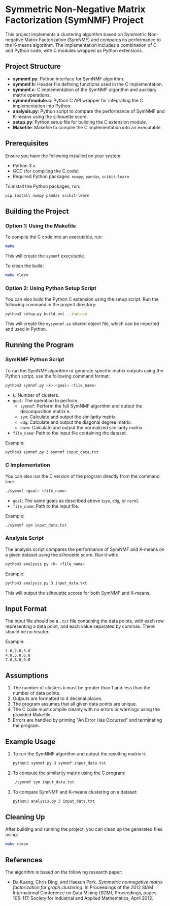 
# Symmetric Non-Negative Matrix Factorization (SymNMF) Project

This project implements a clustering algorithm based on Symmetric Non-negative Matrix Factorization (SymNMF) and compares its performance to the K-means algorithm. The implementation includes a combination of C and Python code, with C modules wrapped as Python extensions.

## Project Structure

- **symnmf.py**: Python interface for SymNMF algorithm.
- **symnmf.h**: Header file defining functions used in the C implementation.
- **symnmf.c**: C implementation of the SymNMF algorithm and auxiliary matrix operations.
- **symnmfmodule.c**: Python C API wrapper for integrating the C implementation into Python.
- **analysis.py**: Python script to compare the performance of SymNMF and K-means using the silhouette score.
- **setup.py**: Python setup file for building the C extension module.
- **Makefile**: Makefile to compile the C implementation into an executable.

## Prerequisites

Ensure you have the following installed on your system:
- Python 3.x
- GCC (for compiling the C code)
- Required Python packages: `numpy`, `pandas`, `scikit-learn`

To install the Python packages, run:
```bash
pip install numpy pandas scikit-learn
```

## Building the Project

### Option 1: Using the Makefile
To compile the C code into an executable, run:
```bash
make
```

This will create the `symnmf` executable.

To clean the build:
```bash
make clean
```

### Option 2: Using Python Setup Script
You can also build the Python C extension using the setup script. Run the following command in the project directory:
```bash
python3 setup.py build_ext --inplace
```

This will create the `mysymnmf.so` shared object file, which can be imported and used in Python.

## Running the Program

### SymNMF Python Script
To run the SymNMF algorithm or generate specific matrix outputs using the Python script, use the following command format:

```bash
python3 symnmf.py <k> <goal> <file_name>
```

- `k`: Number of clusters.
- `goal`: The operation to perform:
  - `symnmf`: Perform the full SymNMF algorithm and output the decomposition matrix `H`.
  - `sym`: Calculate and output the similarity matrix.
  - `ddg`: Calculate and output the diagonal degree matrix.
  - `norm`: Calculate and output the normalized similarity matrix.
- `file_name`: Path to the input file containing the dataset.

Example:
```bash
python3 symnmf.py 3 symnmf input_data.txt
```

### C Implementation
You can also run the C version of the program directly from the command line:

```bash
./symnmf <goal> <file_name>
```

- `goal`: The same goals as described above (`sym`, `ddg`, or `norm`).
- `file_name`: Path to the input file.

Example:
```bash
./symnmf sym input_data.txt
```

### Analysis Script
The analysis script compares the performance of SymNMF and K-means on a given dataset using the silhouette score. Run it with:

```bash
python3 analysis.py <k> <file_name>
```

Example:
```bash
python3 analysis.py 3 input_data.txt
```

This will output the silhouette scores for both SymNMF and K-means.

## Input Format

The input file should be a `.txt` file containing the data points, with each row representing a data point, and each value separated by commas. There should be no header.

Example:
```
1.0,2.0,3.0
4.0,5.0,6.0
7.0,8.0,9.0
```

## Assumptions

1. The number of clusters `k` must be greater than 1 and less than the number of data points.
2. Outputs are formatted to 4 decimal places.
3. The program assumes that all given data points are unique.
4. The C code must compile cleanly with no errors or warnings using the provided Makefile.
5. Errors are handled by printing "An Error Has Occurred" and terminating the program.

## Example Usage

1. To run the SymNMF algorithm and output the resulting matrix `H`:
   ```bash
   python3 symnmf.py 3 symnmf input_data.txt
   ```

2. To compute the similarity matrix using the C program:
   ```bash
   ./symnmf sym input_data.txt
   ```

3. To compare SymNMF and K-means clustering on a dataset:
   ```bash
   python3 analysis.py 3 input_data.txt
   ```

## Cleaning Up

After building and running the project, you can clean up the generated files using:
```bash
make clean
```

## References

The algorithm is based on the following research paper:
- Da Kuang, Chris Ding, and Haesun Park. *Symmetric nonnegative matrix factorization for graph clustering*. In Proceedings of the 2012 SIAM International Conference on Data Mining (SDM), Proceedings, pages 106–117. Society for Industrial and Applied Mathematics, April 2012.
